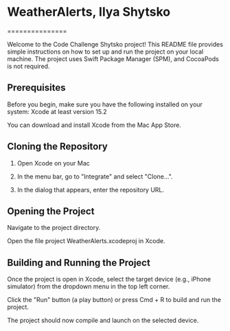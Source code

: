 # WeatherAlerts, Ilya Shytsko
===============

Welcome to the Code Challenge Shytsko project! This README file provides simple instructions on how to set up and run the project on your local machine. The project uses Swift Package Manager (SPM), and CocoaPods is not required.


Prerequisites 
----------
Before you begin, make sure you have the following installed on your system:
Xcode at least version 15.2

You can download and install Xcode from the Mac App Store.

Cloning the Repository 
----------

1. Open Xcode on your Mac

2. In the menu bar, go to "Integrate" and select "Clone...".

3. In the dialog that appears, enter the repository URL.


Opening the Project
-----
Navigate to the project directory.

Open the file project WeatherAlerts.xcodeproj in Xcode.



Building and Running the Project
-----
Once the project is open in Xcode, select the target device (e.g., iPhone simulator) from the dropdown menu in the top left corner.

Click the "Run" button (a play button) or press Cmd + R to build and run the project.

The project should now compile and launch on the selected device.
